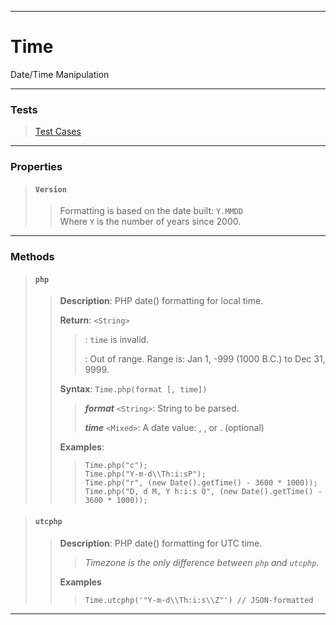 ----

# Time #

Date/Time Manipulation

----

### Tests ###

> [Test Cases](../test/time.html)  

----

### Properties ###

> #### `Version` ####
>  
> > Formatting is based on the date built: `Y.MMDD`  
> > Where `Y` is the number of years since 2000.  

----

### Methods ###

> #### `php` ####
>  
> > **Description**: PHP date() formatting for local time.  
> >  
> > **Return**: `<String>`  
> >  
> > > <undefined>: `time` is invalid.
> > >  
> > > <null>: Out of range. Range is: Jan 1, -999 (1000 B.C.) to Dec 31, 9999.
> >  
> > **Syntax**: `Time.php(format [, time])`  
> >  
> > > **_format_** `<String>`: String to be parsed.  
> > >  
> > > **_time_** `<Mixed>`: A date value: <Date>, <Number>, or <String>. (optional)  
> >  
> > **Examples**:  
> >  
> > > `Time.php("c");`  
> > > `Time.php("Y-m-d\\Th:i:sP");`  
> > > `Time.php("r", (new Date().getTime() - 3600 * 1000));`  
> > > `Time.php("D, d M, Y h:i:s O", (new Date().getTime() - 3600 * 1000));`  

> #### `utcphp` ####
>  
> > **Description**: PHP date() formatting for UTC time.  
> >  
> > > _Timezone is the only difference between `php` and `utcphp`._
> >  
> > **Examples**
> >  
> > > `Time.utcphp('"Y-m-d\\Th:i:s\\Z"') // JSON-formatted`  

----
